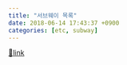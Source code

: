 ```yaml
---
title: "서브웨이 목록"
date: 2018-06-14 17:43:37 +0900
categories: [etc, subway]
---
```





[🔗link](http://www.mins01.com/mh/tech/read/1167)